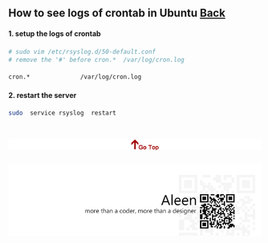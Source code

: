 ## How to see logs of crontab in Ubuntu [Back](./qa.md)

#### 1. setup the logs of crontab

```sh
# sudo vim /etc/rsyslog.d/50-default.conf
# remove the '#' before cron.*  /var/log/cron.log

cron.*              /var/log/cron.log
```

#### 2. restart the server

```sh
sudo  service rsyslog  restart
```

<a href="#how-to-use-gitbook-to-write-something" style="left:200px;"><img src="./../pic/gotop.png"></a>
=====
<a href="http://aleen42.github.io/" target="_blank" ><img src="./../pic/tail.gif"></a>

